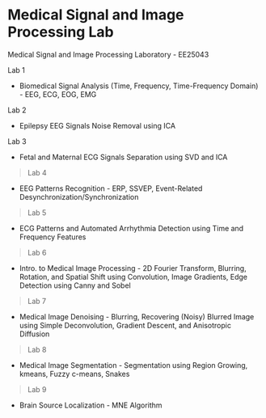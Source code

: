 # Medical Signal and Image Processing Lab

Medical Signal and Image Processing Laboratory - EE25043

Lab 1

*   Biomedical Signal Analysis (Time, Frequency, Time-Frequency Domain) - EEG, ECG, EOG, EMG

Lab 2

*   Epilepsy EEG Signals Noise Removal using ICA

Lab 3

*   Fetal and Maternal ECG Signals Separation using SVD and ICA

> Lab 4

*   EEG Patterns Recognition - ERP, SSVEP, Event-Related Desynchronization/Synchronization

> Lab 5

*   ECG Patterns and Automated Arrhythmia Detection using Time and Frequency Features

> Lab 6

*   Intro. to Medical Image Processing - 2D Fourier Transform, Blurring, Rotation, and Spatial Shift using Convolution, Image Gradients, Edge Detection using Canny and Sobel

> Lab 7

*   Medical Image Denoising - Blurring, Recovering (Noisy) Blurred Image using Simple Deconvolution, Gradient Descent, and Anisotropic Diffusion

> Lab 8

*   Medical Image Segmentation - Segmentation using Region Growing, kmeans, Fuzzy c-means, Snakes

> Lab 9

*   Brain Source Localization - MNE Algorithm
